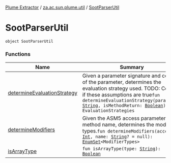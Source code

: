 [Plume Extractor](../../index.md) / [za.ac.sun.plume.util](../index.md) / [SootParserUtil](./index.md)

# SootParserUtil

`object SootParserUtil`

### Functions

| Name | Summary |
|---|---|
| [determineEvaluationStrategy](determine-evaluation-strategy.md) | Given a parameter signature and context of the parameter, determines the evaluation strategy used. TODO: Confirm if these assumptions are true`fun determineEvaluationStrategy(paramType: `[`String`](https://kotlinlang.org/api/latest/jvm/stdlib/kotlin/-string/index.html)`, isMethodReturn: `[`Boolean`](https://kotlinlang.org/api/latest/jvm/stdlib/kotlin/-boolean/index.html)`): EvaluationStrategies` |
| [determineModifiers](determine-modifiers.md) | Given the ASM5 access parameter and method name, determines the modifier types.`fun determineModifiers(access: `[`Int`](https://kotlinlang.org/api/latest/jvm/stdlib/kotlin/-int/index.html)`, name: `[`String`](https://kotlinlang.org/api/latest/jvm/stdlib/kotlin/-string/index.html)`? = null): `[`EnumSet`](https://docs.oracle.com/javase/8/docs/api/java/util/EnumSet.html)`<ModifierTypes>` |
| [isArrayType](is-array-type.md) | `fun isArrayType(type: `[`String`](https://kotlinlang.org/api/latest/jvm/stdlib/kotlin/-string/index.html)`): `[`Boolean`](https://kotlinlang.org/api/latest/jvm/stdlib/kotlin/-boolean/index.html) |
